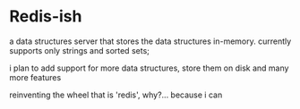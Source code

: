 # Redis-ish

a data structures server that stores the data structures in-memory. currently supports only strings and sorted sets;

i plan to add support for more data structures, store them on disk and many more features 

reinventing the wheel that is 'redis', why?... because i can
